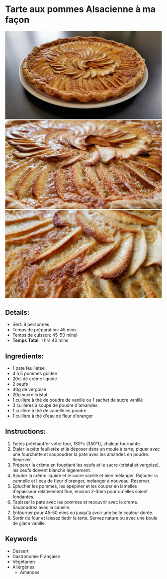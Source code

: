 # Tarte aux pommes Alsacienne à ma façon

![Tarte aux pommes Alsacienne à ma façon](https://github.com/anamorph/recettes/blob/main/photos/fr-dessert-tarte_aux_pommes_alsacienne_a_ma_facon-01.jpg?raw=true)
![Tarte aux pommes Alsacienne à ma façon](https://github.com/anamorph/recettes/blob/main/photos/fr-dessert-tarte_aux_pommes_alsacienne_a_ma_facon-02.jpg?raw=true)
![Tarte aux pommes Alsacienne à ma façon](https://github.com/anamorph/recettes/blob/main/photos/fr-dessert-tarte_aux_pommes_alsacienne_a_ma_facon-03.jpg?raw=true)

## Details:
* Sert: 8 personnes
* Temps de préparation:  45 mins
* Temps de cuisson:  45-50 mins)
* **Temps Total**:  1 hrs 40 mins

## Ingredients:
* 1 pate feuilletée
* 4 à 5 pommes golden
* 20cl de crème liquide
* 2 oeufs
* 40g de vergoise
* 20g sucre cristal
* 1 cuillère à thé de poudre de vanille ou 1 sachet de sucre vanillé
* 3 cuillères à soupe de poudre d'amandes
* 1 cuillère à thé de canelle en poudre
* 1 cuillère à thé d'eau de fleur d'oranger

## Instructions:
1. Faites préchauffer votre four, 180°c (350°f), chaleur tournante.
1. Étaler la pâte feuilletée et la déposer dans un moule à tarte; piquer avec une fourchette et saupoudrer la pate avec les amandes en poudre. Reserver.
1. Préparer la crème en fouettant les oeufs et le sucre (cristal et vergoise), les oeufs doivent blanchir légèrement.
1. Ajouter la crème liquide et le sucre vanillé et bien mélanger. Rajouter la cannelle et l'eau de fleur d'oranger, melanger à nouveau. Reserver.
1. Eplucher les pommes, les épépiner et les couper en lamelles d'epaisseur relativement fine, environ 2-3mm pour qu'elles soient fondantes.
1. Tapisser la pate avec les pommes et recouvrir avec la crème. Saupoudrez avec la canelle.
1. Enfourner pour 45-50 mins ou jusqu'à avoir une belle couleur dorée.
1. Sortir du four et laissez tiedir la tarte. Servez nature ou avec une boule de glace vanille.

## Keywords
* Dessert
* Gastronomie Française
* Végétarien
* Allergènes
    * Amandes